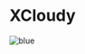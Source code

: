 # XCloudy
![blue](https://user-images.githubusercontent.com/38836734/191832122-61b622b7-eab4-43d3-9cbb-063c800e4ef5.png)
